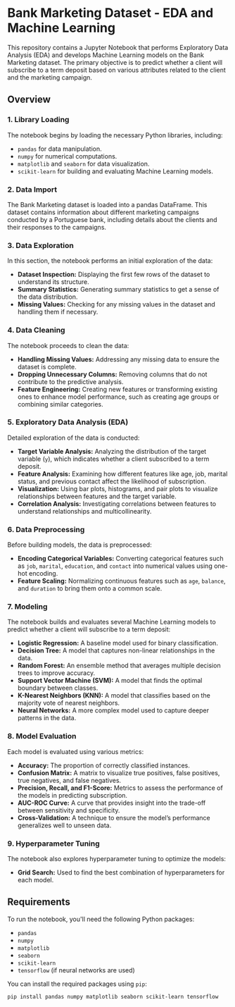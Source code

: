 # Bank Marketing Dataset - EDA and Machine Learning

This repository contains a Jupyter Notebook that performs Exploratory Data Analysis (EDA) and develops Machine Learning models on the Bank Marketing dataset. The primary objective is to predict whether a client will subscribe to a term deposit based on various attributes related to the client and the marketing campaign.

## Overview

### 1. **Library Loading**
The notebook begins by loading the necessary Python libraries, including:
- `pandas` for data manipulation.
- `numpy` for numerical computations.
- `matplotlib` and `seaborn` for data visualization.
- `scikit-learn` for building and evaluating Machine Learning models.

### 2. **Data Import**
The Bank Marketing dataset is loaded into a pandas DataFrame. This dataset contains information about different marketing campaigns conducted by a Portuguese bank, including details about the clients and their responses to the campaigns.

### 3. **Data Exploration**
In this section, the notebook performs an initial exploration of the data:
- **Dataset Inspection:** Displaying the first few rows of the dataset to understand its structure.
- **Summary Statistics:** Generating summary statistics to get a sense of the data distribution.
- **Missing Values:** Checking for any missing values in the dataset and handling them if necessary.

### 4. **Data Cleaning**
The notebook proceeds to clean the data:
- **Handling Missing Values:** Addressing any missing data to ensure the dataset is complete.
- **Dropping Unnecessary Columns:** Removing columns that do not contribute to the predictive analysis.
- **Feature Engineering:** Creating new features or transforming existing ones to enhance model performance, such as creating age groups or combining similar categories.

### 5. **Exploratory Data Analysis (EDA)**
Detailed exploration of the data is conducted:
- **Target Variable Analysis:** Analyzing the distribution of the target variable (`y`), which indicates whether a client subscribed to a term deposit.
- **Feature Analysis:** Examining how different features like age, job, marital status, and previous contact affect the likelihood of subscription.
- **Visualization:** Using bar plots, histograms, and pair plots to visualize relationships between features and the target variable.
- **Correlation Analysis:** Investigating correlations between features to understand relationships and multicollinearity.

### 6. **Data Preprocessing**
Before building models, the data is preprocessed:
- **Encoding Categorical Variables:** Converting categorical features such as `job`, `marital`, `education`, and `contact` into numerical values using one-hot encoding.
- **Feature Scaling:** Normalizing continuous features such as `age`, `balance`, and `duration` to bring them onto a common scale.

### 7. **Modeling**
The notebook builds and evaluates several Machine Learning models to predict whether a client will subscribe to a term deposit:
- **Logistic Regression:** A baseline model used for binary classification.
- **Decision Tree:** A model that captures non-linear relationships in the data.
- **Random Forest:** An ensemble method that averages multiple decision trees to improve accuracy.
- **Support Vector Machine (SVM):** A model that finds the optimal boundary between classes.
- **K-Nearest Neighbors (KNN):** A model that classifies based on the majority vote of nearest neighbors.
- **Neural Networks:** A more complex model used to capture deeper patterns in the data.

### 8. **Model Evaluation**
Each model is evaluated using various metrics:
- **Accuracy:** The proportion of correctly classified instances.
- **Confusion Matrix:** A matrix to visualize true positives, false positives, true negatives, and false negatives.
- **Precision, Recall, and F1-Score:** Metrics to assess the performance of the models in predicting subscription.
- **AUC-ROC Curve:** A curve that provides insight into the trade-off between sensitivity and specificity.
- **Cross-Validation:** A technique to ensure the model’s performance generalizes well to unseen data.

### 9. **Hyperparameter Tuning**
The notebook also explores hyperparameter tuning to optimize the models:
- **Grid Search:** Used to find the best combination of hyperparameters for each model.

## Requirements

To run the notebook, you'll need the following Python packages:
- `pandas`
- `numpy`
- `matplotlib`
- `seaborn`
- `scikit-learn`
- `tensorflow` (if neural networks are used)

You can install the required packages using `pip`:

```bash
pip install pandas numpy matplotlib seaborn scikit-learn tensorflow

